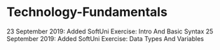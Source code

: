 # Technology-Fundamentals
23 September 2019: Added SoftUni Exercise: Intro And Basic Syntax
25 September 2019: Added SoftUni Exercise: Data Types And Variables
